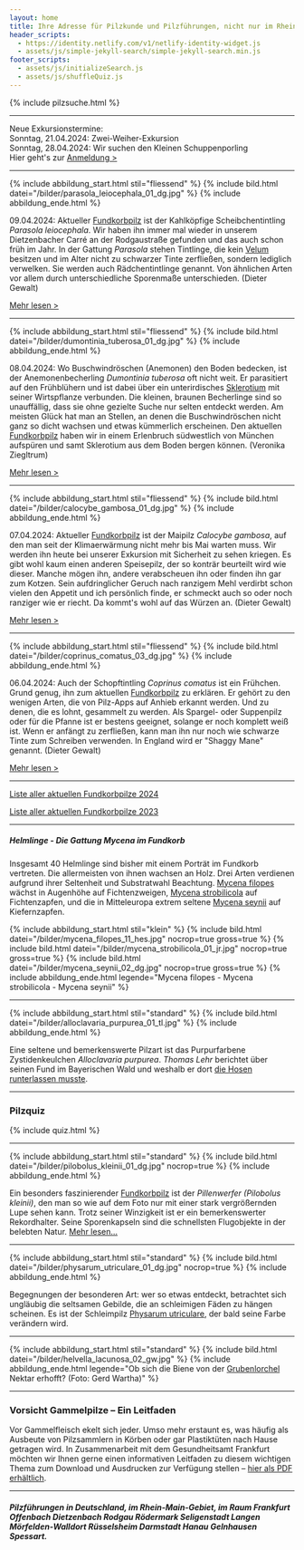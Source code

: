 ```yaml
---
layout: home
title: Ihre Adresse für Pilzkunde und Pilzführungen, nicht nur im Rhein-Main-Gebiet
header_scripts:
  - https://identity.netlify.com/v1/netlify-identity-widget.js
  - assets/js/simple-jekyll-search/simple-jekyll-search.min.js
footer_scripts:
  - assets/js/initializeSearch.js
  - assets/js/shuffleQuiz.js
---
```

{% include pilzsuche.html %}

- - -

Neue Exkursionstermine:\
Sonntag, 21.04.2024: Zwei-Weiher-Exkursion\
Sonntag, 28.04.2024: Wir suchen den Kleinen Schuppenporling\
Hier geht's zur [Anmeldung >](/termine)

- - -

{% include abbildung_start.html stil="fliessend" %}
{% include bild.html datei="/bilder/parasola_leiocephala_01_dg.jpg" %}
{% include abbildung_ende.html %}

09.04.2024: Aktueller [Fundkorbpilz](AA "Glossar-") ist der Kahlköpfige Scheibchentintling *Parasola leiocephala*. Wir haben ihn immer mal wieder in unserem Dietzenbacher Carré an der Rodgaustraße gefunden und das auch schon früh im Jahr. In der Gattung *Parasola* stehen Tintlinge, die kein [Velum](<Velum "Glossar">) besitzen und im Alter nicht zu schwarzer Tinte zerfließen, sondern lediglich verwelken. Sie werden auch Rädchentintlinge genannt. Von ähnlichen Arten vor allem durch unterschiedliche Sporenmaße unterschieden. (Dieter Gewalt)

[Mehr lesen >](/pilze/parasola-leiocephala-kahlköpfiger-scheibchentintling)

<div style="clear:  both"></div>

- - -



{% include abbildung_start.html stil="fliessend" %}
{% include bild.html datei="/bilder/dumontinia_tuberosa_01_dg.jpg" %}
{% include abbildung_ende.html %}

08.04.2024: Wo Buschwindröschen (Anemonen) den Boden bedecken, ist der Anemonenbecherling *Dumontinia tuberosa* oft nicht weit. Er parasitiert auf den Frühblühern und ist dabei über ein unterirdisches [Sklerotium](Sklerotium "Glossar") mit seiner Wirtspflanze verbunden. Die kleinen, braunen Becherlinge sind so unauffällig, dass sie ohne gezielte Suche nur selten entdeckt werden. Am meisten Glück hat man an Stellen, an denen die Buschwindröschen nicht ganz so dicht wachsen und etwas kümmerlich erscheinen. Den aktuellen [Fundkorbpilz](AA "Glossar-") haben wir in einem Erlenbruch südwestlich von München aufspüren und samt Sklerotium aus dem Boden bergen können. (Veronika Ziegltrum)

[Mehr lesen >](/pilze/dumontinia-tuberosa-anemonenbecherling)

<div style="clear:  both"></div>

- - -

{% include abbildung_start.html stil="fliessend" %}
{% include bild.html datei="/bilder/calocybe_gambosa_01_dg.jpg" %}
{% include abbildung_ende.html %}

07.04.2024: Aktueller [Fundkorbpilz](AA "Glossar-") ist der Maipilz *Calocybe gambosa*, auf den man seit der Klimaerwärmung nicht mehr bis Mai warten muss. Wir werden ihn heute bei unserer Exkursion mit Sicherheit zu sehen kriegen. Es gibt wohl kaum einen anderen Speisepilz, der so konträr beurteilt wird wie dieser. Manche mögen ihn, andere verabscheuen ihn oder finden ihn gar zum Kotzen. Sein aufdringlicher Geruch nach ranzigem Mehl verdirbt schon vielen den Appetit und ich persönlich finde, er schmeckt auch so oder noch ranziger wie er riecht. Da kommt's wohl auf das Würzen an. (Dieter Gewalt)

[Mehr lesen >](/pilze/calocybe-gambosa-maipilz)

<div style="clear:  both"></div>

- - -

{% include abbildung_start.html stil="fliessend" %}
{% include bild.html datei="/bilder/coprinus_comatus_03_dg.jpg" %}
{% include abbildung_ende.html %}

06.04.2024: Auch der Schopftintling *Coprinus comatus* ist ein Frühchen. Grund genug, ihn zum aktuellen [Fundkorbpilz](AA "Glossar-") zu erklären. Er gehört zu den wenigen Arten, die von Pilz-Apps auf Anhieb erkannt werden. Und zu denen, die es lohnt, gesammelt zu werden. Als Spargel- oder Suppenpilz oder für die Pfanne ist er bestens geeignet, solange er noch komplett weiß ist. Wenn er anfängt zu zerfließen, kann man ihn nur noch wie schwarze Tinte zum Schreiben verwenden. In England wird er "Shaggy Mane" genannt. (Dieter Gewalt)

[Mehr lesen >](/pilze/coprinus-comatus-schopftintling)

<div style="clear:  both"></div>

- - -

[Liste aller aktuellen Fundkorbpilze 2024](/artikel/liste-aller-aktuellen-fundkorbpilze-2024.html)

[Liste aller aktuellen Fundkorbpilze 2023](/artikel/liste-aller-aktuellen-fundkorbpilze-2023.html)

- - -

##### Helmlinge - Die Gattung *Mycena* im Fundkorb

Insgesamt 40 Helmlinge sind bisher mit einem Porträt im Fundkorb vertreten. Die allermeisten von ihnen wachsen an Holz. Drei Arten verdienen aufgrund ihrer Seltenheit und Substratwahl Beachtung. [Mycena filopes](/pilze/mycena-filopes-zerbrechlicher-fadenhelmling) wächst in Augenhöhe auf Fichtenzweigen, [Mycena strobilicola](/pilze/mycena-strobilicola-fichtenzapfenhelmling) auf Fichtenzapfen, und die in Mitteleuropa extrem seltene [Mycena seynii](/pilze/mycena-seynii-mediterraner-kiefernzapfenhelmling) auf Kiefernzapfen.

{% include abbildung_start.html stil="klein" %}
{% include bild.html datei="/bilder/mycena_filopes_11_hes.jpg" nocrop=true gross=true %}
{% include bild.html datei="/bilder/mycena_strobilicola_01_jr.jpg" nocrop=true gross=true %}
{% include bild.html datei="/bilder/mycena_seynii_02_dg.jpg" nocrop=true gross=true %}
{% include abbildung_ende.html legende="Mycena filopes - Mycena strobilicola - Mycena seynii" %}

- - -

{% include abbildung_start.html stil="standard" %}
{% include bild.html datei="/bilder/alloclavaria_purpurea_01_tl.jpg" %}
{% include abbildung_ende.html %}

Eine seltene und bemerkenswerte Pilzart ist das Purpurfarbene Zystidenkeulchen *Alloclavaria purpurea*. *Thomas Lehr* berichtet über seinen Fund im Bayerischen Wald und weshalb er dort [die Hosen runterlassen musste](/pilze/alloclavaria-purpurea-purpurfarbenes-zystidenkeulchen).

- - -

### Pilzquiz

{% include quiz.html %}

- - -

{% include abbildung_start.html stil="standard" %}
{% include bild.html datei="/bilder/pilobolus_kleinii_01_dg.jpg" nocrop=true %}
{% include abbildung_ende.html %}

Ein besonders faszinierender [Fundkorbpilz](AA "Glossar-") ist der *Pillenwerfer (Pilobolus kleinii)*, den man so wie auf dem Foto nur mit einer stark vergrößernden Lupe sehen kann. Trotz seiner Winzigkeit ist er ein bemerkenswerter Rekordhalter. Seine Sporenkapseln sind die schnellsten Flugobjekte in der belebten Natur. [Mehr lesen...](/pilze/pilobolus-kleinii-pillenwerfer)

- - -

{% include abbildung_start.html stil="standard" %}
{% include bild.html datei="/bilder/physarum_utriculare_01_dg.jpg" nocrop=true %}
{% include abbildung_ende.html %}

Begegnungen der besonderen Art: wer so etwas entdeckt, betrachtet sich ungläubig die seltsamen Gebilde, die an schleimigen Fäden zu hängen scheinen. Es ist der Schleimpilz [Physarum utriculare](/pilze/physarum-utriculare-fadenfruchtschleimpilz), der bald seine Farbe verändern wird.

- - -

{% include abbildung_start.html stil="standard" %}
{% include bild.html datei="/bilder/helvella_lacunosa_02_gw.jpg" %}
{% include abbildung_ende.html legende="Ob sich die Biene von der <a href='/pilze/helvella-lacunosa-grubenlorchel'>Grubenlorchel</a> Nektar erhofft?  (Foto: Gerd Wartha)" %}

- - -

### Vorsicht Gammelpilze – Ein Leitfaden

Vor Gammelfleisch ekelt sich jeder. Umso mehr erstaunt es, was häufig als Ausbeute von Pilzsammlern in Körben oder gar Plastiktüten nach Hause getragen wird. In Zusammenarbeit mit dem Gesundheitsamt Frankfurt möchten wir Ihnen gerne einen informativen Leitfaden zu diesem wichtigen Thema zum Download und Ausdrucken zur Verfügung stellen – [hier als PDF erhältlich](/assets/docs/Fundkorb.de-Gammelpilze.pdf).

- - -

##### Pilzführungen in Deutschland, im Rhein-Main-Gebiet, im Raum Frankfurt Offenbach Dietzenbach Rodgau Rödermark Seligenstadt Langen Mörfelden-Walldort Rüsselsheim Darmstadt Hanau Gelnhausen Spessart.